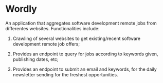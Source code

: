 # Wordly

An application that aggregates software development remote jobs from differentes websites.
Functionalities include:

1) Crawling of several websites to get existing/recent software development remote job offers;

2) Provides an endpoint to query for jobs according to keywords given, publishing dates, etc;
3) Provides an endpoint to submit an email and keywords, for the daily newsletter sending for the freshest opportunities.